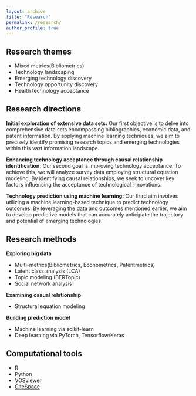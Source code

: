 ```yaml
---
layout: archive
title: "Research"
permalink: /research/
author_profile: true
---
```


## Research themes

- Mixed metrics(Bibliometrics)
- Technology landscaping
- Emerging technology discovery
- Technology opportunity discovery
- Health technology acceptance

## Research directions

__Initial exploration of extensive data sets:__ Our first objective is to delve into comprehensive data sets encompassing bibliographies, economic data, and patent information. By applying machine learning techniques, we aim to precisely identify promising research topics and emerging technologies within this vast information landscape.

__Enhancing technology acceptance through causal relationship identification:__ Our second goal is improving technology acceptance. To achieve this, we will analyze survey data employing structural equation modeling. By identifying causal relationships, we seek to uncover key factors influencing the acceptance of technological innovations.

__Technology prediction using machine learning:__ Our third aim involves utilizing a machine learning-based technique to predict technology outcomes. By leveraging the data and outcomes mentioned earlier, we aim to develop predictive models that can accurately anticipate the trajectory and potential of emerging technologies.

## Research methods

__Exploring big data__
- Multi-metrics(Bibliometrics, Econometrics, Patentmetrics)
- Latent class analysis (LCA)
- Topic modeling (BERTopic)
- Social network analysis

__Examining casual relationship__
- Structural equation modeling

__Building prediction model__
- Machine learning via scikit-learn
- Deep learning via PyTorch, Tensorflow/Keras

## Computational tools

- R
- Python
- [VOSviewer](https://www.vosviewer.com/)
- [CiteSpace](http://cluster.cis.drexel.edu/~cchen/citespace/)